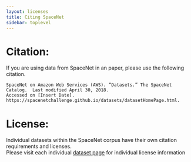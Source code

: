 ```yaml
---
layout: licenses
title: Citing SpaceNet
sidebar: toplevel
---
```



# Citation:

If you are using data from SpaceNet in an paper, please use the following citation.

```
SpaceNet on Amazon Web Services (AWS). “Datasets.” The SpaceNet Catalog.  Last modified April 30, 2018.
Accessed on [Insert Date]. https://spacenetchallenge.github.io/datasets/datasetHomePage.html.
```

# License:

Individual datasets within the SpaceNet corpus have their own citation requirements and licenses.  
Please visit each individual [dataset page](/datasets/datasetHomePage.html) for individual license information




